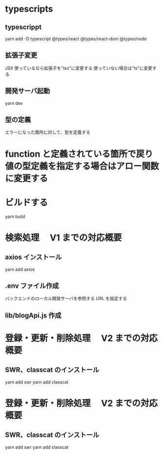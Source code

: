 # typescripts

## typescrippt

yarn add -D typescript @types/react @types/react-dom @types/node

## 拡張子変更

JSX 使っているなら拡張子を"tsx"に変更する
使っていない場合は"ts"に変更する

## 開発サーバ起動

yarn dev

## 型の定義

エラーになった箇所に対して、型を定義する

# function と定義されている箇所で戻り値の型定義を指定する場合はアロー関数に変更する

# ビルドする

yarn build

# 検索処理　 V1 までの対応概要

## axios インストール

yarn add axios

## .env ファイル作成

バックエンドのローカル開発サーバを参照する URL を設定する

## lib/blogApi.js 作成

# 登録・更新・削除処理　 V2 までの対応概要

## SWR、classcat のインストール

yarn add swr
yarn add classcat

# 登録・更新・削除処理　 V2 までの対応概要

## SWR、classcat のインストール

yarn add swr
yarn add classcat
